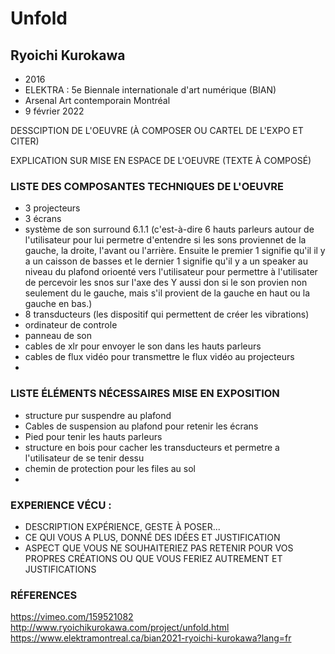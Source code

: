 
# Unfold
## Ryoichi Kurokawa
 - 2016
 - ELEKTRA : 5e Biennale internationale d'art numérique (BIAN)
 - Arsenal Art contemporain Montréal
 - 9 février 2022

DESSCIPTION DE L'OEUVRE (À COMPOSER OU CARTEL DE L'EXPO ET CITER)

EXPLICATION SUR MISE EN ESPACE DE L'OEUVRE (TEXTE À COMPOSÉ)

### LISTE DES COMPOSANTES TECHNIQUES DE L'OEUVRE
  - 3 projecteurs
  - 3 écrans
  - système de son surround 6.1.1 (c'est-à-dire 6 hauts parleurs autour de l'utilisateur pour lui permetre  d'entendre si les sons proviennet de la gauche, la droite, l'avant ou l'arrière. Ensuite le premier 1 signifie qu'il il y a un caisson de basses et le dernier 1 signifie qu'il y a un speaker au niveau du plafond orioenté vers l'utilisateur pour permettre à l'utilisater de percevoir les snos sur l'axe des Y aussi don si le son provien non seulement du le gauche, mais s'il provient de la gauche en haut ou la gauche en bas.)
  - 8 transducteurs (les dispositif qui permettent de créer les vibrations)
  - ordinateur de controle
  - panneau de son 
  - cables de xlr pour envoyer le son dans les hauts parleurs
  - cables de flux vidéo pour transmettre le flux vidéo au projecteurs
  - 

### LISTE ÉLÉMENTS NÉCESSAIRES MISE EN EXPOSITION 
  - structure pur suspendre au plafond
  - Cables de suspension au plafond pour retenir les écrans
  - Pied pour tenir les hauts parleurs
  - structure en bois pour cacher les transducteurs et permetre a l'utilisateur de se tenir dessu
  - chemin de protection pour les files au sol
  - 

### EXPERIENCE VÉCU :
  - DESCRIPTION EXPÉRIENCE, GESTE À POSER...
  - CE QUI VOUS A PLUS, DONNÉ DES IDÉES ET JUSTIFICATION
  - ASPECT QUE VOUS NE SOUHAITERIEZ PAS RETENIR POUR VOS PROPRES CRÉATIONS OU QUE VOUS FERIEZ AUTREMENT ET JUSTIFICATIONS

### RÉFERENCES
https://vimeo.com/159521082
http://www.ryoichikurokawa.com/project/unfold.html
https://www.elektramontreal.ca/bian2021-ryoichi-kurokawa?lang=fr

